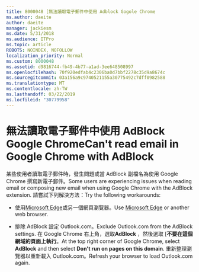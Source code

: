 ```yaml
---
title: 8000048 [無法讀取電子郵件中使用 Adblock Gogole Chrome
ms.author: daeite
author: daeite
manager: jackiesm
ms.date: 5/31/2018
ms.audience: ITPro
ms.topic: article
ROBOTS: NOINDEX, NOFOLLOW
localization_priority: Normal
ms.custom: 8000048
ms.assetid: d9816744-fb49-4b77-a1ad-3ee648508997
ms.openlocfilehash: 70f920edfab4c2306ba0d7bbf2278c35d9a8674c
ms.sourcegitcommit: 03a156a9c9740521155a30775492c7dff0982588
ms.translationtype: MT
ms.contentlocale: zh-TW
ms.lasthandoff: 03/22/2019
ms.locfileid: "30779958"
---
```

# <a name="cant-read-email-in-google-chrome-with-adblock"></a><span data-ttu-id="31ed1-102">無法讀取電子郵件中使用 AdBlock Google Chrome</span><span class="sxs-lookup"><span data-stu-id="31ed1-102">Can't read email in Google Chrome with AdBlock</span></span>

<span data-ttu-id="31ed1-103">某些使用者讀取電子郵件時，發生問題或當 AdBlock 副檔名為使用 Google Chrome 撰寫新電子郵件。</span><span class="sxs-lookup"><span data-stu-id="31ed1-103">Some users are experiencing issues when reading email or composing new email when using Google Chrome with the AdBlock extension.</span></span> <span data-ttu-id="31ed1-104">請嘗試下列解決方法：</span><span class="sxs-lookup"><span data-stu-id="31ed1-104">Try the following workarounds:</span></span>
  
- <span data-ttu-id="31ed1-105">使用[Microsoft Edge](https://go.microsoft.com/fwlink/p/?linkid=2001503&amp;clcid=0x409)或另一個網頁瀏覽器。</span><span class="sxs-lookup"><span data-stu-id="31ed1-105">Use [Microsoft Edge](https://go.microsoft.com/fwlink/p/?linkid=2001503&amp;clcid=0x409) or another web browser.</span></span> 
    
- <span data-ttu-id="31ed1-106">排除 AdBlock 設定 Outlook.com。</span><span class="sxs-lookup"><span data-stu-id="31ed1-106">Exclude Outlook.com from the AdBlock settings.</span></span> <span data-ttu-id="31ed1-107">在 Google Chrome 右上角，選取**AdBlock** ，然後選取 [**不要在這個網域的頁面上執行**。</span><span class="sxs-lookup"><span data-stu-id="31ed1-107">At the top right corner of Google Chrome, select **AdBlock** and then select **Don't run on pages on this domain**.</span></span> <span data-ttu-id="31ed1-108">重新整理瀏覽器以重新載入 Outlook.com。</span><span class="sxs-lookup"><span data-stu-id="31ed1-108">Refresh your browser to load Outlook.com again.</span></span> 
    

